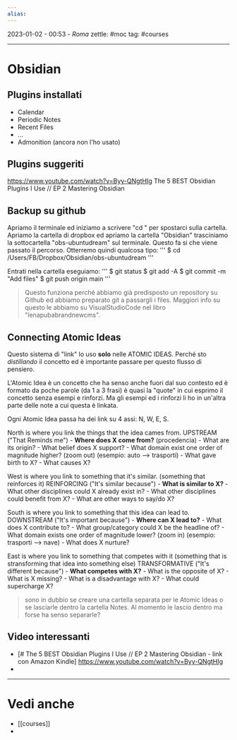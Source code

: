 ```yaml
---
alias: 
---
```

2023-01-02 - 00:53 - *Roma*
zettle: #moc
tag: #courses

---
# Obsidian

## Plugins installati
- Calendar
- Periodic Notes
- Recent Files
- ...
- Admonition (ancora non l'ho usato)

## Plugins suggeriti
https://www.youtube.com/watch?v=Byy-QNgtHIg
The 5 BEST Obsidian Plugins I Use // EP 2 Mastering Obsidian


## Backup su github
Apriamo il terminale ed iniziamo a scrivere "cd " per spostarci sulla cartella.
Apriamo la cartella di dropbox ed apriamo la cartella "Obsidian" trasciniamo la sottocartella "obs-ubuntudream" sul terminale. Questo fa si che viene passato il percorso.
Otterremo quindi qualcosa tipo:
'''
$ cd /Users/FB/Dropbox/Obsidian/obs-ubuntudream
'''

Entrati nella cartella eseguiamo:
'''
$ git status
$ git add -A
$ git commit -m "Add files"
$ git push origin main
'''

> Questo funziona perché abbiamo già predisposto un repository su Github ed abbiamo preparato git a passargli i files. Maggiori info su questo le abbiamo su VisualStudioCode nel libro "lenapubabrandnewcms".



## Connecting Atomic Ideas

Questo sistema di "link" lo uso **solo** nelle ATOMIC IDEAS.
Perché sto _distillando_ il concetto ed è importante passare per questo flusso di pensiero.

L'Atomic Idea è un concetto che ha senso anche fuori dal suo contesto ed è formato da poche parole (da 1 a 3 frasi) è quasi la "quote" in cui esprimo il concetto senza esempi e rinforzi. Ma gli esempi ed i rinforzi li ho in un'altra parte delle note a cui questa è linkata. 

Ogni Atomic Idea passa ha dei link su 4 assi: N, W, E, S.

North
is where you link the things that the idea cames from.
	UPSTREAM ("That Reminds me")
	- **Where does X come from?** 
	  (procedencia)
	- What are its origin?
	- What belief does X support?
	- What domain exist one order of magnitude higher? (zoom out)
		  (esempio: auto --> trasporti)
	- What gave birth to X?
	- What causes X?

West
is where you link to something that it's similar. (something that reinforces it)
	REINFORCING ("It's similar because")
	- **What is similar to X?**
	- What other disciplines could X already exist in?
	- What other disciplines could benefit from X?
	- What are other ways to say/do X?

South
is where you link to something that this idea can lead to.
	DOWNSTREAM ("It's important because")
	- **Where can X lead to?**
	- What does X contribute to?
	- What group/category could X be the headline of?
	- What domain exists one order of magnitude lower? (zoom in)
		  (esempio: trasporti --> nave)
	- What does X nurture?

East
is where you link to something that competes with it (something that is stransforming that idea into something else)
	TRANSFORMATIVE ("It's different because")
	- **What competes with X?**
	- What is the opposite of X?
	- What is X missing?
	- What is a disadvantage with X?
	- What could supercharge X?


> sono in dubbio se creare una cartella separata per le Atomic Ideas o se lasciarle dentro la cartella Notes.
> Al momento le lascio dentro ma forse ha senso separarle?



## Video interessanti

- [# The 5 BEST Obsidian Plugins I Use // EP 2 Mastering Obsidian - link con Amazon Kindle] https://www.youtube.com/watch?v=Byy-QNgtHIg
- 



---
# Vedi anche
- [[courses]]
- 